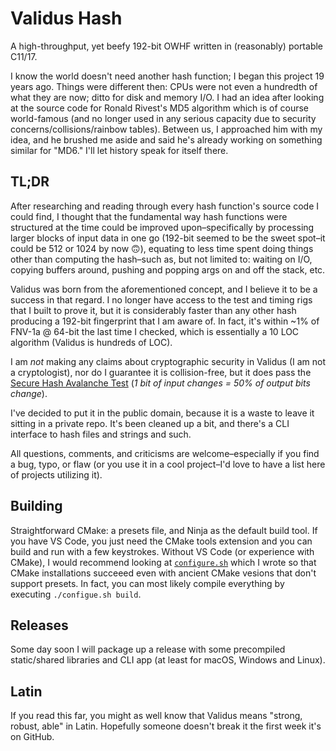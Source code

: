 # Validus Hash

A high-throughput, yet beefy 192-bit OWHF written in (reasonably) portable C11/17.

I know the world doesn't need another hash function; I began this project 19 years ago. Things were different then: CPUs were not even a hundredth of what they are now; ditto for disk and memory I/O. I had an idea after looking at the source code for Ronald Rivest's MD5 algorithm which is of course world-famous (and no longer used in any serious capacity due to security concerns/collisions/rainbow tables). Between us, I approached him with my idea, and he brushed me aside and said he's already working on something similar for "MD6." I'll let history speak for itself there.

## TL;DR

After researching and reading through every hash function's source code I could find, I thought that the fundamental way hash functions were structured at the time could be improved upon–specifically by processing larger blocks of input data in one go (192-bit seemed to be the sweet spot–it could be 512 or 1024 by now 🙃), equating to less time spent doing things other than computing the hash–such as, but not limited to: waiting on I/O, copying buffers around, pushing and popping args on and off the stack, etc.

Validus was born from the aforementioned concept, and I believe it to be a success in that regard. I no longer have access to the test and timing rigs that I built to prove it, but it is considerably faster than any other hash producing a 192-bit fingerprint that I am aware of. In fact, it's within ~1% of FNV-1a @ 64-bit the last time I checked, which is essentially a 10 LOC algorithm (Validus is hundreds of LOC).

I am *not* making any claims about cryptographic security in Validus (I am not a cryptologist), nor do I guarantee it is collision-free, but it does pass the [Secure Hash Avalanche Test](https://arishs.medium.com/analyze-your-hash-functions-the-avalanche-metrics-calculation-767b7445ee6f) (*1 bit of input changes = 50% of output bits change*).

I've decided to put it in the public domain, because it is a waste to leave it sitting in a private repo. It's been cleaned up a bit, and there's a CLI interface to hash files and strings and such.

All questions, comments, and criticisms are welcome–especially if you find a bug, typo, or flaw (or you use it in a cool project–I'd love to have a list here of projects utilizing it).

## Building

Straightforward CMake: a presets file, and Ninja as the default build tool. If you have VS Code, you just need the CMake tools extension and you can build and run with a few keystrokes. Without VS Code (or experience with CMake), I would recommend looking at [`configure.sh`](./configure.sh) which I wrote so that CMake installations succeeed even with ancient CMake vesions that don't support presets. In fact, you can most likely compile everything by executing `./configue.sh build`.

## Releases

Some day soon I will package up a release with some precompiled static/shared libraries and CLI app (at least for macOS, Windows and Linux).

## Latin

If you read this far, you might as well know that Validus means "strong, robust, able" in Latin. Hopefully someone doesn't break it the first week it's on GitHub.
